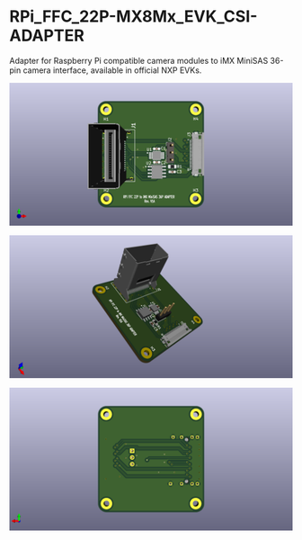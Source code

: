 # RPi_FFC_22P-MX8Mx_EVK_CSI-ADAPTER

Adapter for Raspberry Pi compatible camera modules to iMX MiniSAS 36-pin camera interface, available in official NXP EVKs.  

![Alt text](https://github.com/l4es/RPi_FFC_22P-MX8Mx_EVK_CSI-ADAPTER/blob/master/Doc/RPi_FFC_22P-MX8Mx_EVK_CSI-ADAPTER-V1A-TOP.png)

![Alt text](https://github.com/l4es/RPi_FFC_22P-MX8Mx_EVK_CSI-ADAPTER/blob/master/Doc/RPi_FFC_22P-MX8Mx_EVK_CSI-ADAPTER-V1A-SIDE.png)

![Alt text](https://github.com/l4es/RPi_FFC_22P-MX8Mx_EVK_CSI-ADAPTER/blob/master/Doc/RPi_FFC_22P-MX8Mx_EVK_CSI-ADAPTER-V1A-BACK.png)
